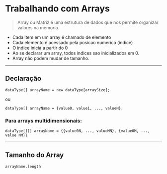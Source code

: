 # Trabalhando com Arrays

> Array ou Matriz é uma estrutura de dados que nos permite organizar valores na memoria.

- Cada item em um array é chamado de elemento
- Cada elemento é acessado pela posicao numerica (indice)
- O indice inicia a partir do 0
- Ao se declarar um array, todos indices sao inicializados em 0.
- Array não podem mudar de tamanho.

---
## Declaração

```
dataType[] arrayName = new dataType[arraySize];
```
ou
```
dataType[] arrayName = {value0, value1, ..., valueN};
```

### Para arrays multidimensionais:
```
dataType[][] arrayName = {{value0N, ..., valueMN}, {value0M, ..., value NM}}
```
---
## Tamanho do Array

```
arrayName.length
```	